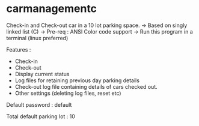 # carmanagementc
Check-in and Check-out car in a 10 lot parking space.
-> Based on singly linked list (C)
-> Pre-req : ANSI Color code support
-> Run this program in a terminal (linux preferred)


Features : 
* Check-in
* Check-out
* Display current status
* Log files for retaining previous day parking details
* Check-out log file containing details of cars checked out.
* Other settings (deleting log files, reset etc)

Default password : default

Total default parking lot : 10

